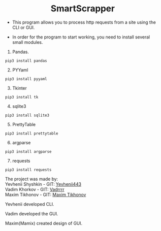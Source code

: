 <h1 align="center">SmartScrapper</h1>

<ul><li>This program allows you to process http requests from a site using the CLI or GUI.</li></ul>

<ul><li>In order for the program to start working, you need to install several small modules.</li></ul>

1. Pandas.
<pre><code>pip3 install pandas</code></pre>
2. PYYaml
<pre><code>pip3 install pyyaml</code></pre>
3. Tkinter
<pre><code>pip3 install tk</code></pre>
4. sqlite3
<pre><code>pip3 install sqlite3</code></pre>
5. PrettyTable
<pre><code>pip3 install prettytable</code></pre>
6. argparse
<pre><code>pip3 install argparse</code></pre>
7. requests
<pre><code>pip3 install requests</code></pre>

[comment]: <> (<h1>This is a step by step guide how to use the program.</h1>)

[comment]: <> (![ALT]&#40;&#41;)

[comment]: <> (![ALT]&#40;&#41;)

[comment]: <> (![ALT]&#40;&#41;)

[comment]: <> (![ALT]&#40;&#41;)

The project was made by:\
Yevhenii Shyshkin - GIT: <a href="https://github.com/Yevhenii443">Yevhenii443</a> \
Vadim Khorkov - GIT: <a href="https://github.com/Vadrrrr">Vadrrrr</a> \
Maxim Tikhonov - GIT: <a href="">Maxim Tikhonov</a>

Yevhenii developed CLI.

Vadim developed the GUI.

Maxim(Mamix) created design of GUI.
